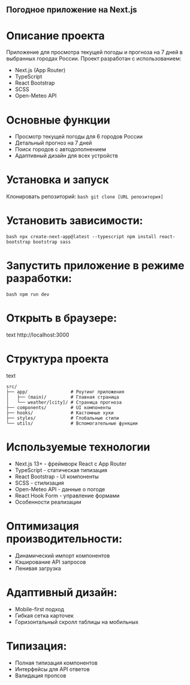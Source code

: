 ## Погодное приложение на Next.js

# Описание проекта
Приложение для просмотра текущей погоды и прогноза на 7 дней в выбранных городах России. Проект разработан с использованием:
- Next.js (App Router)
- TypeScript
- React Bootstrap
- SCSS
- Open-Meteo API

# Основные функции
- Просмотр текущей погоды для 6 городов России
- Детальный прогноз на 7 дней
- Поиск городов с автодополнением
- Адаптивный дизайн для всех устройств
 
# Установка и запуск
Клонировать репозиторий:
``
bash
git clone [URL репозитория]
``
# Установить зависимости:
``
bash
npx create-next-app@latest --typescript
npm install react-bootstrap bootstrap sass
``
# Запустить приложение в режиме разработки:
``
bash
npm run dev
``
# Открыть в браузере:
text
http://localhost:3000
# Структура проекта
text
```
src/
├── app/                # Роутинг приложения
│   ├── (main)/         # Главная страница
│   └── weather/[city]/ # Страница прогноза
├── components/         # UI компоненты
├── hooks/              # Кастомные хуки
├── styles/             # Глобальные стили
└── utils/              # Вспомогательные функции
```
# Используемые технологии
- Next.js 13+ - фреймворк React с App Router
- TypeScript - статическая типизация
- React Bootstrap - UI компоненты
- SCSS - стилизация
- Open-Meteo API - данные о погоде
- React Hook Form - управление формами
- Особенности реализации

# Оптимизация производительности:
- Динамический импорт компонентов
- Кэширование API запросов
- Ленивая загрузка

# Адаптивный дизайн:
- Mobile-first подход
- Гибкая сетка карточек
- Горизонтальный скролл таблицы на мобильных

# Типизация:
- Полная типизация компонентов
- Интерфейсы для API ответов
- Валидация пропсов
